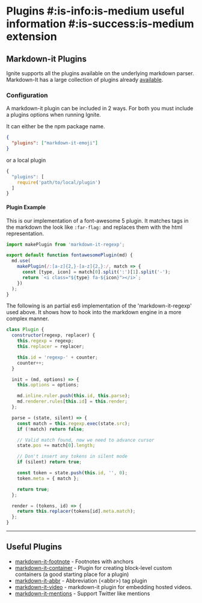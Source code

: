 # Plugins #:is-info:is-medium useful information #:is-success:is-medium extension

## Markdown-it Plugins

Ignite supports all the plugins available on the underlying markdown parser. Markdown-It has a large collection of plugins already [available](https://www.npmjs.com/search?q=keywords:markdown-it-plugin).

### Configuration

A markdown-it plugin can be included in 2 ways. For both you must include a plugins options when running Ignite.

It can either be the npm package name.

```json
{
  "plugins": ["markdown-it-emoji"]
}
```

or a local plugin

```js
{
  "plugins": [
    require('path/to/local/plugin')
  ]
}
```

#### Plugin Example

This is our implementation of a font-awesome 5 plugin. It matches tags in the markdown the look like `:far-flag:` and replaces them with the html representation.

```js
import makePlugin from 'markdown-it-regexp';

export default function fontawesomePlugin(md) {
  md.use(
    makePlugin(/:[a-z]{2,}-[a-z]{2,}:/, match => {
      const [type, icon] = match[0].split(':')[1].split('-');
      return `<i class="${type} fa-${icon}"></i>`;
    })
  );
}
```

The following is an partial es6 implementation of the 'markdown-it-regexp' used above. It shows how to hook into the markdown engine in a more complex manner.

```js
class Plugin {
  constructor(regexp, replacer) {
    this.regexp = regexp;
    this.replacer = replacer;

    this.id = 'regexp-' + counter;
    counter++;
  }

  init = (md, options) => {
    this.options = options;

    md.inline.ruler.push(this.id, this.parse);
    md.renderer.rules[this.id] = this.render;
  };

  parse = (state, silent) => {
    const match = this.regexp.exec(state.src);
    if (!match) return false;

    // Valid match found, now we need to advance cursor
    state.pos += match[0].length;

    // Don't insert any tokens in silent mode
    if (silent) return true;

    const token = state.push(this.id, '', 0);
    token.meta = { match };

    return true;
  };

  render = (tokens, id) => {
    return this.replacer(tokens[id].meta.match);
  };
}
```

---

## Useful Plugins

* [markdown-it-footnote](https://www.npmjs.com/package/markdown-it-footnote) - Footnotes with anchors
* [markdown-it-container](https://www.npmjs.com/package/markdown-it-container) - Plugin for creating block-level custom containers (a good starting place for a plugin)
* [markdown-it-abbr](https://www.npmjs.com/package/markdown-it-abbr) - Abbreviation (\<abbr\>) tag plugin
* [markdown-it-video](https://www.npmjs.com/package/markdown-it-video) - markdown-it plugin for embedding hosted videos.
* [markdown-it-mentions](https://www.npmjs.com/package/markdown-it-mentions) - Support Twitter like mentions
